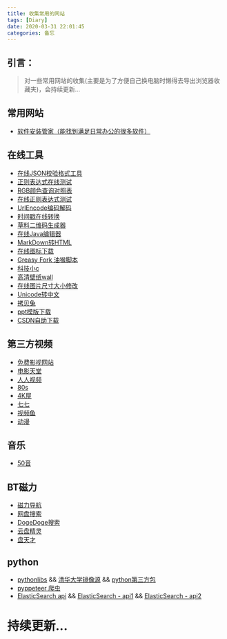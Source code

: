 ```yaml
---
title: 收集常用的网站
tags: [Diary]
date: 2020-03-31 22:01:45
categories: 备忘
---
```

## 引言：
> 对一些常用网站的收集(主要是为了方便自己换电脑时懒得去导出浏览器收藏夹)，会持续更新...

## 常用网站

- [软件安装管家（能找到满足日常办公的很多软件）](https://mp.weixin.qq.com/s?__biz=MzIwMjE1MjMyMw==&mid=502712528&idx=1&sn=7ad9553cc39e533d16f6844507a5cd24)

<!-- more -->

## 在线工具

- [在线JSON校验格式工具](<http://www.bejson.com/>)
- [正则表达式在线测试](<http://tool.chinaz.com/regex/>)
- [RGB颜色查询对照表](<https://www.114la.com/other/rgb.htm>)
- [在线正则表达式测试](<http://tool.oschina.net/regex/>)
- [UrlEncode编码解码](<http://tool.chinaz.com/tools/urlencode.aspx>)
- [时间戳在线转换](<http://tool.chinaz.com/Tools/unixtime.aspx>)
- [草料二维码生成器](<https://cli.im/>)
- [在线Java编辑器](<https://www.jdoodle.com/online-java-compiler>)
- [MarkDown转HTML](<https://www.it399.com/code/markdown2html>)
- [在线图标下载](<https://www.easyicon.net/>)
- [Greasy Fork 油猴脚本](<https://greasyfork.org/zh-CN>)
- [科技小c](<http://www.kejixiaoc.com/>)
- [高清壁纸wall](<https://wall.alphacoders.com/?lang=Chinese>)
- [在线图片尺寸大小修改](<https://www.gaitubao.com/>)
- [Unicode转中文](http://tool.chinaz.com/tools/unicode.aspx)
- [拷贝兔](<https://cp.anyknew.com/>)
- [ppt模版下载](http://www.ypppt.com/)
- [CSDN自助下载](http://kuaitu888.com/)

## 第三方视频

- [免费影视网站](https://hao.su/531/)
- [电影天堂](<https://www.dytt8.net/>)
- [人人视频](<http://www.zmz2019.com/rrys/index.html>)
- [80s](<https://www.80s.tw/>)
- [4K屋](<http://www.kkkkmao.com/>)
- [七七](<https://www.133kp.com/>)
- [视频鱼](<http://www.shipinyu.com/>)
- [动漫](https://www.agefans.tv/)

## 音乐

- [50音](https://www.50yin.com/)

## BT磁力

- [磁力导航](<http://hao.su/909>)
- [网盘搜索](<https://www.xiaobaipan.com/>) 
- [DogeDoge搜索](<https://www.dogedoge.com/>)
- [云盘精灵](https://www.yunpanjingling.com/)
- [盘天才](https://www.pantianxia.com/)

## python

- [pythonlibs](<https://www.lfd.uci.edu/~gohlke/pythonlibs/>) && [清华大学镜像源](<https://mirrors.tuna.tsinghua.edu.cn/anaconda/archive/>) && [python第三方包](<https://www.python.org/ftp/python/>)
- [pyppeteer 爬虫](<https://miyakogi.github.io/pyppeteer/>)
- [ElasticSearch api](<https://elasticsearch-dsl.readthedocs.io/en/latest/api.html>) && [ElasticSearch - api1](<http://fingerchou.com/2017/08/12/elasticsearch-dsl-with-python-usage-1/>) && [ElasticSearch - api2](<http://fingerchou.com/2017/08/13/elasticsearch-dsl-with-python-usage-2/>)

# 持续更新...
